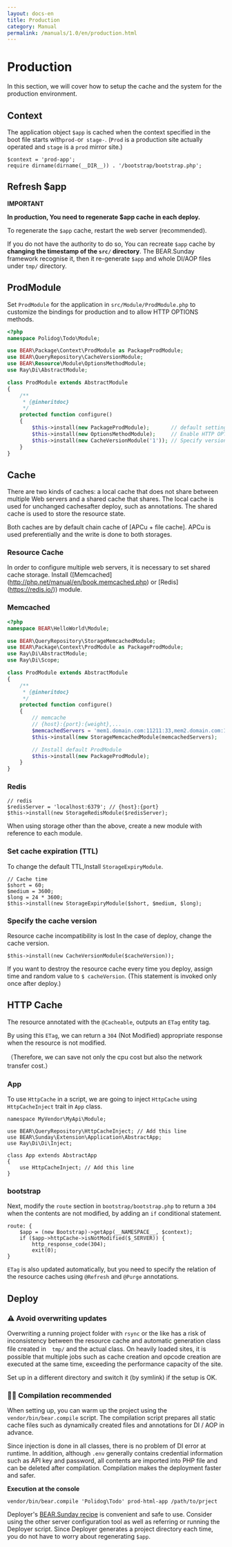 ```yaml
---
layout: docs-en
title: Production
category: Manual
permalink: /manuals/1.0/en/production.html
---
```


# Production

In this section, we will cover how to setup the cache and the system for the production environment.


## Context

The application object `$app` is cached when the context specified in the boot file starts with`prod-`or` stage-`. (`Prod` is a production site actually operated and `stage` is a `prod` mirror site.)


```php?start_inline
$context = 'prod-app';
require dirname(dirname(__DIR__)) . '/bootstrap/bootstrap.php';
```

## Refresh $app

**IMPORTANT**

**In production, You need to regenerate $app cache in each deploy.**

To regenerate the `$app` cache, restart the web server (recommended).

 If you do not have the authority to do so, You can recreate `$app` cache by **changing the timestamp of the `src/` directory**. The BEAR.Sunday framework recognise it, then it re-generate `$app` and whole DI/AOP files under `tmp/` directory.
 
## ProdModule

Set `ProdModule` for the application in `src/Module/ProdModule.php` to customize the bindings for production and to allow HTTP OPTIONS methods.

```php
<?php
namespace Polidog\Todo\Module;

use BEAR\Package\Context\ProdModule as PackageProdModule;
use BEAR\QueryRepository\CacheVersionModule;
use BEAR\Resource\Module\OptionsMethodModule;
use Ray\Di\AbstractModule;

class ProdModule extends AbstractModule
{
    /**
     * {@inheritdoc}
     */
    protected function configure()
    {
        $this->install(new PackageProdModule);       // default setting (recommended)
        $this->install(new OptionsMethodModule);     // Enable HTTP OPTIONS method in production
        $this->install(new CacheVersionModule('1')); // Specify version number of resource cache
    }
}
```
## Cache

There are two kinds of caches: a local cache that does not share between multiple Web servers and a shared cache that shares. The local cache is used for unchanged cachesafter deploy, such as annotations. The shared cache is used to store the resource state.

Both caches are by default chain cache of [APCu + file cache]. APCu is used preferentially and the write is done to both storages.

### Resource Cache

In order to configure multiple web servers, it is necessary to set shared cache storage. Install ([Memcached] (http://php.net/manual/en/book.memcached.php) or [Redis] (https://redis.io/)) module.

### Memcached

```php
<?php
namespace BEAR\HelloWorld\Module;

use BEAR\QueryRepository\StorageMemcachedModule;
use BEAR\Package\Context\ProdModule as PackageProdModule;
use Ray\Di\AbstractModule;
use Ray\Di\Scope;

class ProdModule extends AbstractModule
{
    /**
     * {@inheritdoc}
     */
    protected function configure()
    {
        // memcache
        // {host}:{port}:{weight},...
        $memcachedServers = 'mem1.domain.com:11211:33,mem2.domain.com:11211:67';
        $this->install(new StorageMemcachedModule(memcachedServers);

        // Install default ProdModule
        $this->install(new PackageProdModule);
    }
}
```

### Redis

```php?start_inline
// redis
$redisServer = 'localhost:6379'; // {host}:{port}
$this->install(new StorageRedisModule($redisServer);
```

When using storage other than the above, create a new module with reference to each module.

### Set cache expiration (TTL)

To change the default TTL,Install `StorageExpiryModule`.


```php?start_inline
// Cache time
$short = 60;
$medium = 3600;
$long = 24 * 3600;
$this->install(new StorageExpiryModule($short, $medium, $long);
```
### Specify the cache version

Resource cache incompatibility is lost In the case of deploy, change the cache version.

```
$this->install(new CacheVersionModule($cacheVersion));
```

If you want to destroy the resource cache every time you deploy, assign time and random value to `$ cacheVersion`. (This statement is invoked only once after deploy.)

## HTTP Cache

The resource annotated with the `@Cacheable`, outputs an `ETag` entity tag.

By using this `ETag`, we can return a `304` (Not Modified) appropriate response when the resource is not modified.

（Therefore, we can save not only the cpu cost but also the network transfer cost.）

### App

To use `HttpCache` in a script, we are going to inject `HttpCache` using `HttpCacheInject` trait in `App` class.

```php?start_inline
namespace MyVendor\MyApi\Module;

use BEAR\QueryRepository\HttpCacheInject; // Add this line
use BEAR\Sunday\Extension\Application\AbstractApp;
use Ray\Di\Di\Inject;

class App extends AbstractApp
{
    use HttpCacheInject; // Add this line
}
```

### bootstrap

Next, modify the `route` section in `bootstrap/bootstrap.php` to return a `304` when the contents are not modified, by adding an `if` conditional statement.

```php?start_inline
route: {
    $app = (new Bootstrap)->getApp(__NAMESPACE__, $context);
    if ($app->httpCache->isNotModified($_SERVER)) {
        http_response_code(304);
        exit(0);
}

```

`ETag` is also updated automatically, but you need to specify the relation of the resource caches using `@Refresh` and `@Purge` annotations.


## Deploy

### ⚠️ Avoid overwriting updates

Overwriting a running project folder with `rsync` or the like has a risk of inconsistency between the resource cache and automatic generation class file created in　`tmp/` and the actual class. On heavily loaded sites, it is possible that multiple jobs such as cache creation and opcode creation are executed at the same time, exceeding the performance capacity of the site.

Set up in a different directory and switch it (by symlink) if the setup is OK.

### 👍🏻 Compilation recommended

When setting up, you can warm up the project using the `vendor/bin/bear.compile` script. The compilation script prepares all static cache files such as dynamically created files and annotations for DI / AOP in advance.

Since injection is done in all classes, there is no problem of DI error at runtime. In addition, although `.env` generally contains credential information such as API key and password, all contents are imported into PHP file and can be deleted after compilation. Compilation makes the deployment faster and safer.

**Execution at the console**

```
vendor/bin/bear.compile 'Polidog\Todo' prod-html-app /path/to/prject
```

Deployer's [BEAR.Sunday recipe](https://github.com/bearsunday/deploy) is convenient and safe to use. Consider using the other server configuration tool as well as referring or running the Deployer script. Since Deployer generates a project directory each time, you do not have to worry about regenerating `$app`.
